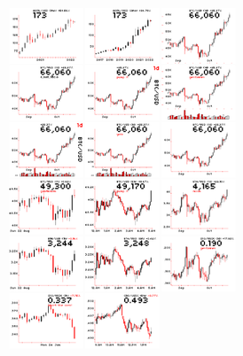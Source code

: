 <div>
    <img height="100" src="../tests/images/APPLE 1mo defaults.png">
    <img height="100" src="../tests/images/APPLE 3mo defaults.png">
    <img height="100" src="../tests/images/BTC EXPANDED.png">
    <img height="100" src="../tests/images/BTC HOLDINGS.png">
    <img height="100" src="../tests/images/BTC OVERLAY2.png">
    <img height="100" src="../tests/images/BTC VOLUME EXPANDED.png">
    <img height="100" src="../tests/images/BTC VOLUME OVERLAY2.png">
    <img height="100" src="../tests/images/BTC VOLUME.png">
    <img height="100" src="../tests/images/bitmex BTC 1d defaults.png">
    <img height="100" src="../tests/images/bitmex BTC 1h defaults.png">
    <img height="100" src="../tests/images/bitmex BTC 5m defaults.png">
    <img height="100" src="../tests/images/bitmex ETH 1d defaults.png">
    <img height="100" src="../tests/images/bitmex ETH 1h defaults.png">
    <img height="100" src="../tests/images/bitmex ETH 5m defaults.png">
    <img height="100" src="../tests/images/cryptocom CRO 1d defaults.png">
    <img height="100" src="../tests/images/cryptocom CRO 1h defaults.png">
    <img height="100" src="../tests/images/cryptocom CRO 5m defaults.png">
</div>


